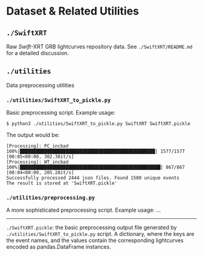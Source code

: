 # Dataset & Related Utilities

## `./SwiftXRT`
Raw *Swift*-XRT GRB lightcurves repository data. See `./SwiftXRT/README.md` for a detailed discussion.

## `./utilities`
Data preprocessing utilities

### `./utilities/SwiftXRT_to_pickle.py`
Basic preprocessing script. Example usage:
```
$ python3 ./utilities/SwiftXRT_to_pickle.py SwiftXRT SwiftXRT.pickle
```
The output would be:
```
[Processing]: PC_incbad
100%|██████████████████████████████████████████████████| 1577/1577 [00:05<00:00, 302.38it/s]
[Processing]: WT_incbad
100%|████████████████████████████████████████████████████| 867/867 [00:04<00:00, 205.28it/s]
Successfully processed 2444 json files. Found 1580 unique events
The result is stored at 'SwiftXRT.pickle'
```

### `./utilities/preprocessing.py` 
A more sophisticated preprocessing script. Example usage:
...

---
`./SwiftXRT.pickle`: the basic preprocessing output file generated by `./utilities/SwiftXRT_to_pickle.py` script. A dictionary, where the keys are the event names, and the values contain the corresponding lightcurves encoded as pandas.DataFrame instances.
